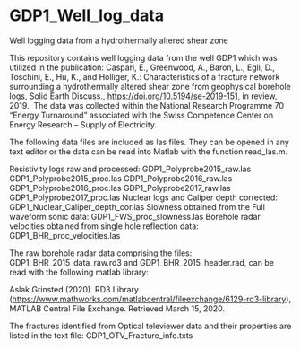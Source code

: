 # GDP1_Well_log_data
Well logging data from a hydrothermally altered shear zone

This repository contains well logging data from the well GDP1 which was utilized in the publication: Caspari, E., Greenwood, A., Baron, L., Egli, D., Toschini, E., Hu, K., and Holliger, K.: Characteristics of a fracture network surrounding a hydrothermally altered shear zone from geophysical borehole logs, Solid Earth Discuss., https://doi.org/10.5194/se-2019-151, in review, 2019.  The data was collected within the National Research Programme 70 “Energy Turnaround” associated with the Swiss Competence Center on Energy Research – Supply of Electricity.  

The following data files are included as las files. They can be opened in any text editor or the data can be read into Matlab with the function read_las.m.

Resistivity logs raw and processed:
GDP1_Polyprobe2015_raw.las
GDP1_Polyprobe2015_proc.las
GDP1_Polyprobe2016_raw.las
GDP1_Polyprobe2016_proc.las
GDP1_Polyprobe2017_raw.las
GDP1_Polyprobe2017_proc.las
Nuclear logs and Caliper depth corrected:
GDP1_Nuclear_Caliper_depth_cor.las
Slowness obtained from the Full waveform sonic data:
GDP1_FWS_proc_slowness.las
Borehole radar velocities obtained from single hole reflection data:
GDP1_BHR_proc_velocities.las

The raw borehole radar data comprising the files:  GDP1_BHR_2015_data_raw.rd3 and GDP1_BHR_2015_header.rad, can be read with the following matlab library:

Aslak Grinsted (2020). RD3 Library (https://www.mathworks.com/matlabcentral/fileexchange/6129-rd3-library), MATLAB Central File Exchange. Retrieved March 15, 2020. 

The fractures identified from Optical televiewer data and their properties are listed in the text file: GDP1_OTV_Fracture_info.txts
